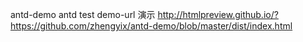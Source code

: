   antd-demo
  antd test
  demo-url 演示
  http://htmlpreview.github.io/?https://github.com/zhengyix/antd-demo/blob/master/dist/index.html
